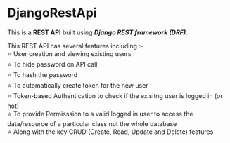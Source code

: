 # DjangoRestApi

This is a <b>REST API</b> built using <b><i>Django REST framework (DRF)</i></b>. 

This REST API has several features including :-  
⭐ User creation and viewing existing users   
⭐ To hide password on API call  
⭐ To hash the password  
⭐ To automatically create token for the new user  
⭐ Token-based Authentication to check if the exisitng user is logged in (or not)  
⭐ To provide Permisssion to a valid logged in user to access the data/resource of a particular class not the whole database  
⭐ Along with the key CRUD (Create, Read, Update and Delete) features  
